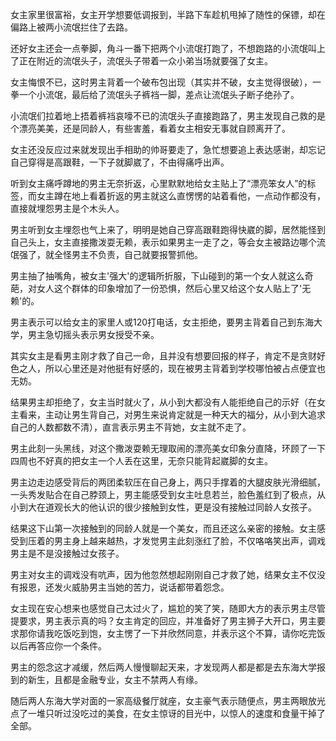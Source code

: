 女主家里很富裕，女主开学想要低调报到，半路下车趁机甩掉了随性的保镖，却在偏路上被两小流氓拦住了去路。

还好女主还会一点拳脚，角斗一番下把两个小流氓打跑了，不想跑路的小流氓叫上了正在附近的流氓头子，流氓头子带着一众小弟当场就要强了女主。

女主悔恨不已，这时男主背着一个破布包出现（其实并不破，女主觉得很破），一拳一个小流氓，最后给了流氓头子裤裆一脚，差点让流氓头子断子绝孙了。

小流氓们拉着地上捂着裤裆哀嚎不已的流氓头子直接跑路了，男主发现自己救的是个漂亮美美，还是同龄人，有些害羞，看着女主相安无事就自顾离开了。

女主还没反应过来就发现出手相助的帅哥要走了，急忙想要追上表达感谢，却忘记自己穿得是高跟鞋，一下子就脚崴了，不由得痛呼出声。

听到女主痛呼蹲地的男主无奈折返，心里默默地给女主贴上了“漂亮笨女人”的标签，而女主蹲在地上看着折返的男主就这么直愣愣的站着看他，一点动作都没有，直接就埋怨男主是个木头人。

男主听到女主埋怨也气上来了，明明是她自己穿高跟鞋跑得快崴的脚，居然能怪到自己头上，女主直接撒泼耍无赖，表示如果男主一走了之，等会女主被路边哪个流氓强了，就全怪男主不负责，自己就要报警抓他。

男主抽了抽嘴角，被女主'强大'的逻辑所折服，下山碰到的第一个女人就这么奇葩，对女人这个群体的印象增加了一份恐惧，然后心里又给这个女人贴上了'无赖'的。

男主表示可以给女主的家里人或120打电话，女主拒绝，要男主背着自己到东海大学，男主急切摇头表示男女授受不亲。

其实女主是看男主刚才救了自己一命，且并没有想要回报的样子，肯定不是贪财好色之人，所以心里还是对他挺有好感的，现在被男主背着到学校哪怕被占点便宜也无妨。

结果男主却拒绝了，女主当时就火了，从小到大都没有人能拒绝自己的示好（在女主看来，主动让男生背自己，对男生来说肯定就是一种天大的福分，从小到大追求自己的人数都数不清），直言表示男主不背她，女主就不走了。

男主此刻一头黑线，对这个撒泼耍赖无理取闹的漂亮美女印象分直降，环顾了一下四周也不好真的把女主一个人丢在这里，无奈只能背起崴脚的女主。

男主边走边感受背后的两团柔软压在自己身上，两只手撑着的大腿皮肤光滑细腻，一头秀发贴合在自己脖颈上，男主能感受到女主吐息若兰，脸色羞红到了极点，从小到大在道观长大的他认识的很少接触到女性，更是没有接触过同龄人女孩子。

结果这下山第一次接触到的同龄人就是一个美女，而且还这么亲密的接触。女主感受到压着的男主身上越来越热，才发觉男主此刻涨红了脸，不仅咯咯笑出声，调戏男主是不是没接触过女孩子。

男主对女主的调戏没有吭声，因为他忽然想起刚刚自己才救了她，结果女主不仅没有报恩，还发火威胁男主当她的苦力，说话都带着怨念。

女主现在安心想来也感觉自己太过火了，尴尬的笑了笑，随即大方的表示男主尽管提要求，男主表示真的吗？女主肯定的回应，并准备好了男主狮子大开口，男主要求那你请我吃饭吃到饱，女主愣了一下并欣然同意，并表示这个不算，请你吃完饭以后再答应你一个条件。

男主的怨念这才减缓，然后两人慢慢聊起天来，才发现两人都是都是去东海大学报到的新生，且都是金融专业，女主不禁两人有缘。

随后两人东海大学对面的一家高级餐厅就座，女主豪气表示随便点，男主两眼放光点了一堆只听过没吃过的美食，在女主惊讶的目光中，以惊人的速度和食量干掉了全部。
